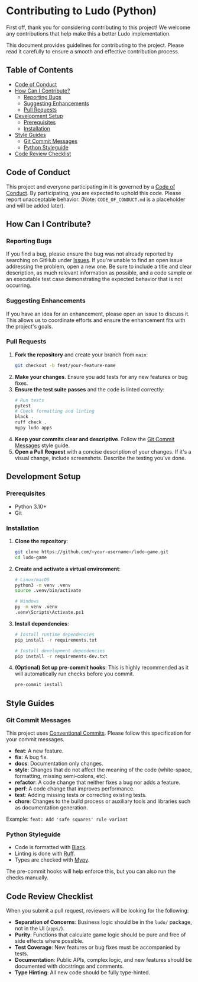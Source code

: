 # Contributing to Ludo (Python)

First off, thank you for considering contributing to this project! We welcome any contributions that help make this a better Ludo implementation.

This document provides guidelines for contributing to the project. Please read it carefully to ensure a smooth and effective contribution process.

## Table of Contents

- [Code of Conduct](#code-of-conduct)
- [How Can I Contribute?](#how-can-i-contribute)
  - [Reporting Bugs](#reporting-bugs)
  - [Suggesting Enhancements](#suggesting-enhancements)
  - [Pull Requests](#pull-requests)
- [Development Setup](#development-setup)
  - [Prerequisites](#prerequisites)
  - [Installation](#installation)
- [Style Guides](#style-guides)
  - [Git Commit Messages](#git-commit-messages)
  - [Python Styleguide](#python-styleguide)
- [Code Review Checklist](#code-review-checklist)

## Code of Conduct

This project and everyone participating in it is governed by a [Code of Conduct](CODE_OF_CONDUCT.md). By participating, you are expected to uphold this code. Please report unacceptable behavior. (Note: `CODE_OF_CONDUCT.md` is a placeholder and will be added later).

## How Can I Contribute?

### Reporting Bugs

If you find a bug, please ensure the bug was not already reported by searching on GitHub under [Issues](https://github.com/user/repo/issues). If you're unable to find an open issue addressing the problem, open a new one. Be sure to include a title and clear description, as much relevant information as possible, and a code sample or an executable test case demonstrating the expected behavior that is not occurring.

### Suggesting Enhancements

If you have an idea for an enhancement, please open an issue to discuss it. This allows us to coordinate efforts and ensure the enhancement fits with the project's goals.

### Pull Requests

1.  **Fork the repository** and create your branch from `main`:
    ```bash
    git checkout -b feat/your-feature-name
    ```
2.  **Make your changes**. Ensure you add tests for any new features or bug fixes.
3.  **Ensure the test suite passes** and the code is linted correctly:
    ```bash
    # Run tests
    pytest
    # Check formatting and linting
    black .
    ruff check .
    mypy ludo apps
    ```
4.  **Keep your commits clear and descriptive**. Follow the [Git Commit Messages](#git-commit-messages) style guide.
5.  **Open a Pull Request** with a concise description of your changes. If it's a visual change, include screenshots. Describe the testing you've done.

## Development Setup

### Prerequisites

-   Python 3.10+
-   Git

### Installation

1.  **Clone the repository**:
    ```bash
    git clone https://github.com/<your-username>/ludo-game.git
    cd ludo-game
    ```
2.  **Create and activate a virtual environment**:
    ```bash
    # Linux/macOS
    python3 -m venv .venv
    source .venv/bin/activate

    # Windows
    py -m venv .venv
    .venv\Scripts\Activate.ps1
    ```
3.  **Install dependencies**:
    ```bash
    # Install runtime dependencies
    pip install -r requirements.txt

    # Install development dependencies
    pip install -r requirements-dev.txt
    ```
4.  **(Optional) Set up pre-commit hooks**:
    This is highly recommended as it will automatically run checks before you commit.
    ```bash
    pre-commit install
    ```

## Style Guides

### Git Commit Messages

This project uses [Conventional Commits](https://www.conventionalcommits.org/en/v1.0.0/). Please follow this specification for your commit messages.

-   **feat**: A new feature.
-   **fix**: A bug fix.
-   **docs**: Documentation only changes.
-   **style**: Changes that do not affect the meaning of the code (white-space, formatting, missing semi-colons, etc).
-   **refactor**: A code change that neither fixes a bug nor adds a feature.
-   **perf**: A code change that improves performance.
-   **test**: Adding missing tests or correcting existing tests.
-   **chore**: Changes to the build process or auxiliary tools and libraries such as documentation generation.

Example: `feat: Add 'safe squares' rule variant`

### Python Styleguide

-   Code is formatted with [Black](https://github.com/psf/black).
-   Linting is done with [Ruff](https://github.com/astral-sh/ruff).
-   Types are checked with [Mypy](http://mypy-lang.org/).

The pre-commit hooks will help enforce this, but you can also run the checks manually.

## Code Review Checklist

When you submit a pull request, reviewers will be looking for the following:

-   **Separation of Concerns**: Business logic should be in the `ludo/` package, not in the UI (`apps/`).
-   **Purity**: Functions that calculate game logic should be pure and free of side effects where possible.
-   **Test Coverage**: New features or bug fixes must be accompanied by tests.
-   **Documentation**: Public APIs, complex logic, and new features should be documented with docstrings and comments.
-   **Type Hinting**: All new code should be fully type-hinted.
